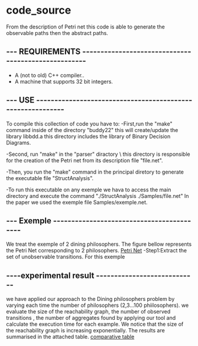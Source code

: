# code_source
From the description of Petri net this code is able to generate the observable paths then the abstract paths.

--- REQUIREMENTS ----------------------------------------------------
---------------------------------------------------------------------

* A (not to old) C++ compiler..
* A machine that supports 32 bit integers.


--- USE -----------------------------------------------------------
---------------------------------------------------------------------

To compile this collection of code you have to: 
-First,run the "make" command inside of the directory "buddy22" this will create/update the library libbdd.a
this directory includes the library of Binary Decision Diagrams.

-Second, run  "make" in the "parser" diractory \\ this directory is responsible for the creation of the  Petri net
from its description file  "file.net".

-Then, you run the "make" command in the principal diretory  to generate the executable file  "StructAnalysis".

-To run this executable on any exemple we hava to access the main directory and execute the command "./StructAnalysis ./Samples/file.net" 
In the paper we used the exemple file Samples/exemple.net.

--- Exemple ------------------------------------------
------------------------------------------------------
We treat the exemple of 2 dining philosophers.
The figure bellow represents the Petri Net corresponding to 2 philosophers.
[Petri Net](https://github.com/yasmineyasmiin/tool/blob/9bb5d1d34df70b787b81889110183ba6d3b5dbb9/philo2.png)
  -Step1:Extract the set of unobservable transitions. For this exemple  




----experimental result ----------------------------
-----------------------------------------------------

we have applied our approach to the Dining philosophers problem by varying each time the number of philosophers (2,3...100 phiilosophers).
we evaluate the size of the reachability graph, the number of observed transitions , the number of aggregates found by applying our tool 
and calculate the execution time for each example.
We notice that the size of the reachability graph is increasing exponentially.
The results are summarised in the attached table. 
[comparative table](https://github.com/yasmineyasmiin/tool/blob/aa652032d329aee3811e473fe80f6a489c80bd38/comparatif.png)

